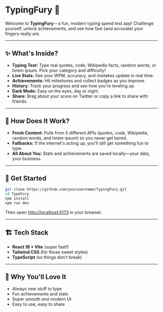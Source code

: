 # TypingFury 🎯

Welcome to **TypingFury** – a fun, modern typing speed test app! Challenge yourself, unlock achievements, and see how fast (and accurate) your fingers really are.

---

## ✨ What's Inside?

- **Typing Test:** Type real quotes, code, Wikipedia facts, random words, or lorem ipsum. Pick your category and difficulty!
- **Live Stats:** See your WPM, accuracy, and mistakes update in real time.
- **Achievements:** Hit milestones and collect badges as you improve.
- **History:** Track your progress and see how you're leveling up.
- **Dark Mode:** Easy on the eyes, day or night.
- **Share:** Brag about your score on Twitter or copy a link to share with friends.

---

## 🧠 How Does It Work?

- **Fresh Content:** Pulls from 5 different APIs (quotes, code, Wikipedia, random words, and lorem ipsum) so you never get bored.
- **Fallbacks:** If the internet's acting up, you'll still get something fun to type.
- **All About You:** Stats and achievements are saved locally—your data, your business.

---

## 🚀 Get Started

```bash
git clone https://github.com/yourusername/TypingFury.git
cd TypeFury
npm install
npm run dev
```

Then open [http://localhost:5173](http://localhost:5173) in your browser.

---

## 🏗️ Tech Stack

- **React 18 + Vite** (super fast!)
- **Tailwind CSS** (for those sweet styles)
- **TypeScript** (so things don't break)

---

## 💬 Why You'll Love It

- Always new stuff to type
- Fun achievements and stats
- Super smooth and modern UI
- Easy to use, easy to share
